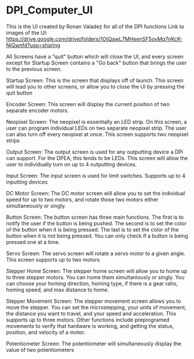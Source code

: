 # DPI_Computer_UI
This is the UI created by Ronan Valadez for all of the DPI functions
Link to images of the UI:
https://drive.google.com/drive/folders/1OtQawL7MHeenSF5ovMq7nKcK-NjQwnfd?usp=sharing

All Screens have a "quit" button which will close the UI, and every screen except for Startup Screen contains a "Go back" button that brings the user to the previous screen.

Startup Screen:
This is the screen that displays off of launch. This screen will lead you to other screens, or allow you to close the UI by pressing the quit button

Encoder Screen: 
This screen will display the current position of two separate encoder motors. 

Neopixel Screen:
The neopixel is essentially an LED strip. On this screen, a user can program individual LEDs on two separate neopixel strip. The user can also turn off every neopixel at once. This screen supports two neopixel strips

Output Screen:
The output screen is used for any outputting device a DPi can support. For the DPEA, this tends to be LEDs. This screen will allow the user to individually turn on up to 4 outputting devices.

Input Screen:
The input screen is used for limit switches. Supports up to 4 inputting devices

DC Motor Screen:
The DC motor screen will allow you to set the individual speed for up to two motors, and rotate those two motors either simultaneously or singly. 

Button Screen:
The button screen has three main functions. The first is to notify the user if the button is being pushed. The second is to set the color of the button when it is being pressed. The last is to set the color of the button when it is not being pressed. You can only check if a button is being pressed one at a time.

Servo Screen:
The servo screen will rotate a servo motor to a given angle. This screen supports up to two motors

Stepper Home Screen:
The stepper home screen will allow you to home up to three stepper motors. You can home them simultaniously or singly. You can choose your homing direction, homing type, if there is a gear ratio, homing speed, and max distance to home.

Stepper Movement Screen:
The stepper movement screen allows you to move the stepper. You can set the microstepping, your units of movement, the distance you want to travel, and your speed and acceleration. This supports up to three motors. Other functions include preprogramed movements to verify that hardware is working, and getting the status, position, and velocity of a motor.

Potentiometer Screen:
The potentiometer will simultaneously display the value of two potentiometers
